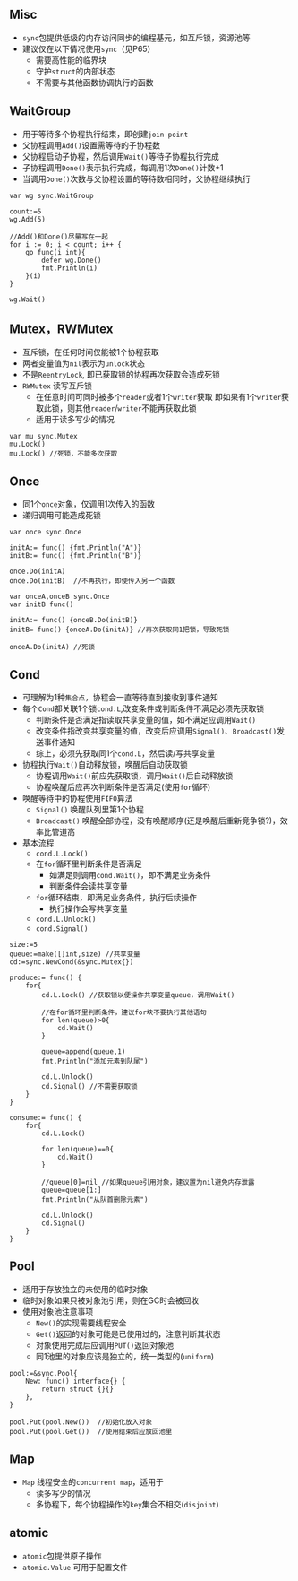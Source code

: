 ## Misc
- `sync`包提供低级的内存访问同步的编程基元，如互斥锁，资源池等
- 建议仅在以下情况使用`sync`（见P65）
    - 需要高性能的临界块
    - 守护`struct`的内部状态
    - 不需要与其他函数协调执行的函数

## WaitGroup
- 用于等待多个协程执行结束，即创建`join point`
- 父协程调用`Add()`设置需等待的子协程数
- 父协程启动子协程，然后调用`Wait()`等待子协程执行完成
- 子协程调用`Done()`表示执行完成，每调用1次`Done()`计数+1
- 当调用`Done()`次数与父协程设置的等待数相同时，父协程继续执行
```
var wg sync.WaitGroup

count:=5
wg.Add(5)

//Add()和Done()尽量写在一起
for i := 0; i < count; i++ {
	go func(i int){
		defer wg.Done()
		fmt.Println(i)
	}(i)
}

wg.Wait()
```

## Mutex，RWMutex
- 互斥锁，在任何时间仅能被1个协程获取
- 两者变量值为`nil`表示为`unlock`状态
- 不是`ReentryLock`, 即已获取锁的协程再次获取会造成死锁
- `RWMutex` 读写互斥锁
    - 在任意时间可同时被多个`reader`或者1个`writer`获取
      即如果有1个`writer`获取此锁，则其他`reader`/`writer`不能再获取此锁
    - 适用于读多写少的情况
```
var mu sync.Mutex
mu.Lock()
mu.Lock() //死锁，不能多次获取
```

## Once
- 同1个`once`对象，仅调用1次传入的函数
- 递归调用可能造成死锁
```
var once sync.Once

initA:= func() {fmt.Println("A")}
initB:= func() {fmt.Println("B")}

once.Do(initA)
once.Do(initB)  //不再执行，即使传入另一个函数

var onceA,onceB sync.Once
var initB func()

initA:= func() {onceB.Do(initB)}
initB= func() {onceA.Do(initA)} //再次获取同1把锁，导致死锁

onceA.Do(initA) //死锁
```

## Cond
- 可理解为1种`集合点`，协程会一直等待直到接收到事件通知
- 每个`Cond`都关联1个锁`cond.L`,改变条件或判断条件不满足必须先获取锁
    - 判断条件是否满足指读取共享变量的值，如不满足应调用`Wait()`
    - 改变条件指改变共享变量的值，改变后应调用`Signal()`、`Broadcast()`发送事件通知
    - 综上，必须先获取同1个`cond.L`，然后读/写共享变量
- 协程执行`Wait()`自动释放锁，唤醒后自动获取锁
    - 协程调用`Wait()`前应先获取锁，调用`Wait()`后自动释放锁
    - 协程唤醒后应再次判断条件是否满足(使用`for`循环)
- 唤醒等待中的协程使用`FIFO`算法
    - `Signal()`      唤醒队列里第1个协程
    - `Broadcast()`   唤醒全部协程，没有唤醒顺序(还是唤醒后重新竞争锁?)，效率比管道高
- 基本流程
    - `cond.L.Lock()`
    - 在`for`循环里判断条件是否满足
        - 如满足则调用`cond.Wait()`，即不满足业务条件
        - 判断条件会读共享变量
    - `for`循环结束，即满足业务条件，执行后续操作
        - 执行操作会写共享变量
    - `cond.L.Unlock()`
    - `cond.Signal()`
```
size:=5
queue:=make([]int,size) //共享变量
cd:=sync.NewCond(&sync.Mutex{})

produce:= func() {
	for{
		cd.L.Lock() //获取锁以便操作共享变量queue，调用Wait()

		//在for循环里判断条件，建议for块不要执行其他语句
		for len(queue)>0{
			cd.Wait()
		}

		queue=append(queue,1)
		fmt.Println("添加元素到队尾")

		cd.L.Unlock()
		cd.Signal() //不需要获取锁
	}
}

consume:= func() {
	for{
		cd.L.Lock()

		for len(queue)==0{
			cd.Wait()
		}
        
        //queue[0]=nil //如果queue引用对象，建议置为nil避免内存泄露
		queue=queue[1:]
		fmt.Println("从队首删除元素")

		cd.L.Unlock()
		cd.Signal()
	}
}
```

## Pool
- 适用于存放独立的未使用的临时对象
- 临时对象如果只被对象池引用，则在GC时会被回收
- 使用对象池注意事项
    - `New()`的实现需要线程安全
    - `Get()`返回的对象可能是已使用过的，注意判断其状态
    - 对象使用完成后应调用`PUT()`返回对象池
    - 同1池里的对象应该是独立的，统一类型的(`uniform`)
```
pool:=&sync.Pool{
	New: func() interface{} {
		return struct {}{}
	},
}

pool.Put(pool.New())  //初始化放入对象
pool.Put(pool.Get())  //使用结束后应放回池里
```

## Map
- `Map` 线程安全的`concurrent map`，适用于
    - 读多写少的情况
    - 多协程下，每个协程操作的`key`集合不相交(`disjoint`)

## atomic
- `atomic`包提供原子操作
- `atomic.Value` 可用于配置文件